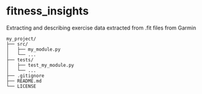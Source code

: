 # fitness_insights
Extracting and describing exercise data extracted from .fit files from Garmin

```
my_project/
├── src/
│   ├── my_module.py
│   └── ...
├── tests/
│   ├── test_my_module.py
│   └── ...
├── .gitignore
├── README.md
└── LICENSE
```
